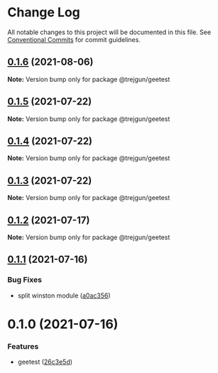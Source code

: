 # Change Log

All notable changes to this project will be documented in this file.
See [Conventional Commits](https://conventionalcommits.org) for commit guidelines.

## [0.1.6](https://github.com/trejgun/common-packages/compare/@trejgun/geetest@0.1.5...@trejgun/geetest@0.1.6) (2021-08-06)

**Note:** Version bump only for package @trejgun/geetest





## [0.1.5](https://github.com/trejgun/common-packages/compare/@trejgun/geetest@0.1.4...@trejgun/geetest@0.1.5) (2021-07-22)

**Note:** Version bump only for package @trejgun/geetest





## [0.1.4](https://github.com/trejgun/common-packages/compare/@trejgun/geetest@0.1.3...@trejgun/geetest@0.1.4) (2021-07-22)

**Note:** Version bump only for package @trejgun/geetest





## [0.1.3](https://github.com/trejgun/common-packages/compare/@trejgun/geetest@0.1.2...@trejgun/geetest@0.1.3) (2021-07-22)

**Note:** Version bump only for package @trejgun/geetest





## [0.1.2](https://github.com/trejgun/common-packages/compare/@trejgun/geetest@0.1.1...@trejgun/geetest@0.1.2) (2021-07-17)

**Note:** Version bump only for package @trejgun/geetest





## [0.1.1](https://github.com/trejgun/common-packages/compare/@trejgun/geetest@0.1.0...@trejgun/geetest@0.1.1) (2021-07-16)


### Bug Fixes

* split winston module ([a0ac356](https://github.com/trejgun/common-packages/commit/a0ac356466cfa4ad8e9ff404c61d712131e5035e))





# 0.1.0 (2021-07-16)


### Features

* geetest ([26c3e5d](https://github.com/trejgun/common-packages/commit/26c3e5dcfcb9ca8f5f508290f486a09262dff64c))
